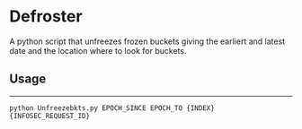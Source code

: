 # Defroster

A python script that unfreezes frozen buckets giving the earliert and latest date and the location where to look for buckets.

## Usage
-----
```python Unfreezebkts.py EPOCH_SINCE EPOCH_TO {INDEX} {INFOSEC_REQUEST_ID}```

